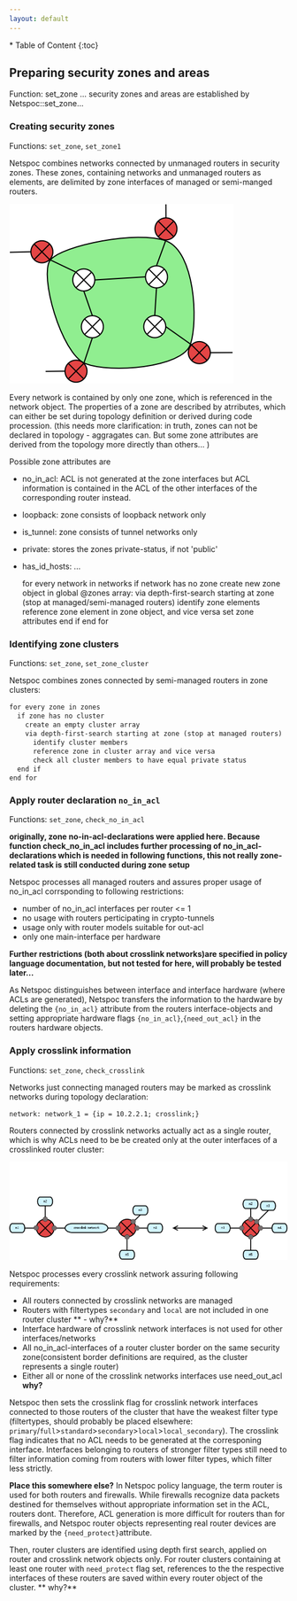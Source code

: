 ```yaml
---
layout: default
---
```



<div class="maruku_toc" markdown="1">
* Table of Content
{:toc}
</div>

## Preparing security zones and areas
Function: set_zone
... security zones and areas are established by Netspoc::set_zone...

### Creating security zones
Functions: `set_zone`, `set_zone1`

Netspoc combines networks connected by unmanaged routers in security
zones. These zones, containing networks and unmanaged routers as
elements, are delimited by zone interfaces of managed or
semi-manged routers.

![Security zones contain networks and unmanaged routers.](zone.png)

Every network is contained by only one zone, which is referenced in
the network object. The properties of a zone are described by
atrributes, which can either be set during topology definition or
derived during code procession. (this needs more clarification: in
truth, zones can not be declared in topology - aggragates can. But some
zone attributes are derived from the topology more directly than
others...  )

Possible zone attributes are

* no_in_acl: ACL is not generated at the zone interfaces but ACL information is contained in the ACL of the other interfaces of the corresponding router instead. 
* loopback: zone consists of loopback network only
* is_tunnel: zone consists of tunnel networks only
* private: stores the zones private-status, if not 'public'
* has_id_hosts: ... 

    for every network in networks
      if network has no zone
        create new zone object in global @zones array:
          via depth-first-search starting at zone (stop at managed/semi-managed routers)
            identify zone elements
            reference zone element in zone object, and vice versa
          set zone attributes 
      end if
    end for
                
### Identifying zone clusters
Functions: `set_zone`, `set_zone_cluster`

Netspoc combines zones connected by semi-managed routers in zone clusters:

    for every zone in zones
      if zone has no cluster
        create an empty cluster array
        via depth-first-search starting at zone (stop at managed routers) 
          identify cluster members
          reference zone in cluster array and vice versa
          check all cluster members to have equal private status
      end if
    end for

### Apply router declaration `no_in_acl`
Functions: `set_zone`, `check_no_in_acl` 

**originally, zone no-in-acl-declarations were applied here. Because
  function check_no_in_acl includes further processing of
  no_in_acl-declarations which is needed in following functions, this
  not really zone-related task is still conducted during zone setup**
   
Netspoc processes all managed routers and assures proper usage of
no_in_acl corrsponding to following restrictions:
 
* number of no_in_acl interfaces per router <= 1 
* no usage with routers perticipating in crypto-tunnels
* usage only with router models suitable for out-acl
* only one main-interface per hardware

**Further restrictions (both about crosslink networks)are specified in
  policy language documentation, but not tested for here, will
  probably be tested later...**
 
As Netspoc distinguishes between interface and interface hardware
(where ACLs are generated), Netspoc transfers the information to the
hardware by deleting the `{no_in_acl}` attribute from the routers
interface-objects and setting appropriate hardware flags
`{no_in_acl}`,`{need_out_acl}` in the routers hardware objects.

### Apply crosslink information
Functions: `set_zone`, `check_crosslink`

Networks just connecting managed routers may be marked as crosslink
networks during topology declaration:

    network: network_1 = {ip = 10.2.2.1; crosslink;} 

Routers connected by crosslink networks actually act as a single
router, which is why ACLs need to be be created only at the outer
interfaces of a crosslinked router cluster:

![Routers connected by crosslink network. If filtertypes of both routers are equally strong, no filtering is needed at the crosslink network interfaces.](crosslink.png)

Netspoc processes every crosslink network assuring following requirements:

* All routers connected by crosslink networks are managed
* Routers with filtertypes `secondary` and `local` are not included in one router cluster ** - why?**
* Interface hardware of crosslink network interfaces is not used for other interfaces/networks
* All no_in_acl-interfaces of a router cluster border on the same security zone(consistent border definitions are required, as the cluster represents a single router) 
* Either all or none of the crosslink networks interfaces use need_out_acl **why?**
 
Netspoc then sets the crosslink flag for crosslink network interfaces
connected to those routers of the cluster that have the weakest filter
type (filtertypes, should probably be placed elsewhere:
`primary`/`full`>`standard`>`secondary`>`local`>`local_secondary`). The
crosslink flag indicates that no ACL needs to be generated at the
corresponing interface. Interfaces belonging to routers of stronger
filter types still need to filter information coming from routers with
lower filter types, which filter less strictly.
 
**Place this somewhere else?** In Netspoc policy language, the term
router is used for both routers and firewalls. While firewalls
recognize data packets destined for themselves without appropriate
information set in the ACL, routers dont. Therefore, ACL generation is
more difficult for routers than for firewalls, and Netspoc router
objects representing real router devices are marked by the
`{need_protect}`attribute.

Then, router clusters are identified using depth first search, applied
on router and crosslink network objects only. For router clusters
containing at least one router with `need_protect` flag set,
references to the the respective interfaces of these routers are saved
within every router object of the cluster. ** why?**

